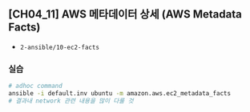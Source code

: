 ## [CH04_11] AWS 메타데이터 상세 (AWS Metadata Facts)
- `2-ansible/10-ec2-facts`

### 실습
```bash
# adhoc command
ansible -i default.inv ubuntu -m amazon.aws.ec2_metadata_facts
# 결과내 network 관련 내용을 많이 다룰 것
```